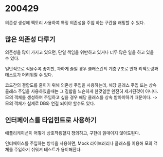 # 200429

의존성 생성에 팩토리 사용하여 특정 의존성을 주입 하는 구간을 래핑할 수 있다.

## 많은 의존성 다루기

의존성을 많이 가지고 있으면, 단일 책임을 위반하고 있거나 너무 많은 일을 하고 있을 수 있다.

일반적으로 적을수록 좋지만, 과하게 줄일 경우 클래스간의 계층구조로 인해 리팩토링과 테스트가 어려워질 수 있다.

코드간의 결합도를 줄이기 위해 의존성 주입을 사용하는데,
해당 클래스 주입 또는 상속 클래스 주입을 사용하였을때는 그 결합을 느슨하게 한것일뿐 완전히 제거된것이 아니다.<br/>
모의 객체를 생성하여 주입하고 싶을 경우 해당 클래스를 상속 받아야하기 때문이다.
-> 모의 객체가 실제로 DB와 연결 되어야 할수도 있다.

## 인터페이스를 타입힌트로 사용하기

애플리케이션이 어떻게 상호작용할지 정의하고, 구현에 얽매이지 않아도된다.

인터페이스를 주입하는 방식을 사용하면, Mock 라이브러리나 클래스를 이용해 모의 객체를 주입하기 쉬워져 테스트가 용이해진다.